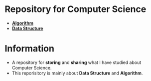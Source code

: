 # Repository for Computer Science
- [**Algorithm**](https://github.com/TIBBOH17/CS/tree/132e975940385e87852d69c84db3e766885f7864/Algorithm)
- [**Data Structure**](https://github.com/TIBBOH17/CS/tree/1121a2a10a86d8ebd0b517bdc70b46be81bd3f0d/Data%20Structure)

# Information
- A repository for **storing** and **sharing** what I have studied about Computer Science.
- This reporisitory is mainly about **Data Structure** and **Algorithm**.
